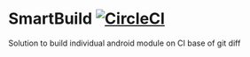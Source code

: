 # SmartBuild [![CircleCI](https://circleci.com/gh/nongdenchet/SmartBuild/tree/master.svg?style=svg)](https://circleci.com/gh/nongdenchet/SmartBuild/tree/master)
Solution to build individual android module on CI base of git diff
